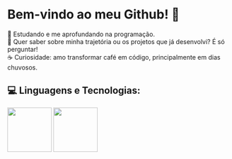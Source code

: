 # Bem-vindo ao meu Github! 👋

🚀 Estudando e me aprofundando na programação.<br>💬 Quer saber sobre minha trajetória ou os projetos que já desenvolvi? É só perguntar!
<br>☕ Curiosidade: amo transformar café em código, principalmente em dias chuvosos.

## 💻 Linguagens e Tecnologias:

<img src="https://cdn.jsdelivr.net/gh/devicons/devicon@latest/icons/html5/html5-plain-wordmark.svg" width=100px /> <img src="https://cdn.jsdelivr.net/gh/devicons/devicon@latest/icons/css3/css3-plain-wordmark.svg" width=100px />
